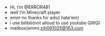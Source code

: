 - Hi, I’m @ERROR481
- well I’m Minecraft player
- emm no thanks for ads(i hate'em)
- i use bilibili(not alloud to use youtube QWQ)
- mailbox(emm):zjh091025@163.com

<!---
ERROR481/ERROR481 is a ✨ special ✨ repository because its `README.md` (this file) appears on your GitHub profile.
You can click the Preview link to take a look at your changes.
--->
